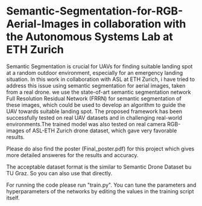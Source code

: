 # Semantic-Segmentation-for-RGB-Aerial-Images in collaboration with the Autonomous Systems Lab at ETH Zurich

Semantic Segmentation is crucial for UAVs for finding suitable landing spot at a random outdoor environment, especially for an emergency landing situation. In this work in collaboration with ASL at ETH Zurich, i have tried to address this issue using semantic segmentation for aerial images, taken from a real drone. we use the state-of-art semantic segmentation network Full Resolution Residual Network (FRRN) for semantic segmentation of these images, which could be used to develop an algorithm
to guide the UAV towards suitable landing spot. The proposed framework has been successfully tested on real UAV datasets and in challenging real-world environments.The trained model was also tested on real camera RGB-images of ASL-ETH Zurich drone dataset, which gave very favorable results.

Please do also find the poster (Final_poster.pdf) for this project which gives more detailed answeres for the results and accuracy.

The acceptable dataset format is the similar to Semantic Drone Dataset bu TU Graz. So you can also use that directly.

For running the code please run "train.py". You can tune the parameters and hyperparameters of the networks by editing the values in the training script itself.

